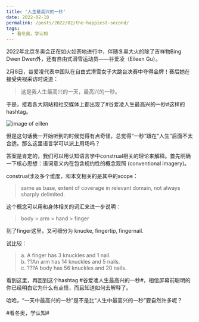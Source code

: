 ```yaml
---
title: '人生最高兴的一秒'
date: 2022-02-10
permalink: /posts/2022/02/the-happiest-second/
tags:
  - 看冬奥，学认知
---
```


2022年北京冬奥会正在如火如荼地进行中，伴随冬奥大火的除了吉祥物Bing Dwen Dwen外，还有自由式滑雪运动员——谷爱凌（Eileen Gu）。

2月8日，谷爱凌代表中国队在自由式滑雪女子大跳台决赛中夺得金牌！赛后她在接受央视采访时说道：

>这是我人生最高兴的一天，最高兴的一秒。

于是，接着各大网站和社交媒体上都出现了#谷爱凌人生最高兴的一秒#这样的hashtag。

![image of eillen](https://hongjie-fu.github.io/files/posts/eileen.jpeg)

但是这句话我一开始听到的时候觉得有点奇怪，总觉得“一秒”跟在“人生”后面不太合适。那么这里语言学可以派上用场吗？

答案是肯定的，我们可以用认知语言学中construal相关的理论来解释。首先明确一下核心思想：语词意义内在包含规约性的概念观照 (conventional imagery)。

construal涉及多个维度，和本文相关的是其中的scope：

>same as base, extent of coverage in relevant domain, not always sharply delimited.

这个概念可以用和身体相关的词汇来进一步说明：

>body > arm > hand > finger 

到了finger这里，又可细分为 knucke, fingertip, fingernail.

试比较：

>a.	A finger has 3 knuckles and 1 nail.<br>
>b.	??An arm has 14 knuckles and 5 nails.<br>
>c.	???A body has 56 knuckles and 20 nails.<br>

看到这里，再回到这个hashtag #谷爱凌人生最高兴的一秒#，相信屏幕前聪明的你已经明白它为什么有点怪，而且知道如何去解释了。

哈哈，“一天中最高兴的一秒”是不是比“人生中最高兴的一秒”要自然许多呢？

#看冬奥，学认知#
